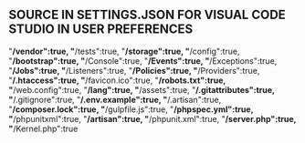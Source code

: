 ##  SOURCE IN SETTINGS.JSON FOR VISUAL CODE STUDIO IN USER PREFERENCES

"**/vendor":true,
"**/tests":true,
"**/storage":true,
"**/config":true,
"**/bootstrap":true,
"**/Console":true,
"**/Events":true,
"**/Exceptions":true,
"**/Jobs":true,
"**/Listeners":true,
"**/Policies":true,
"**/Providers":true,
"**/.htaccess":true,
"**/favicon.ico":true,
"**/robots.txt":true,
"**/web.config":true,
"**/lang":true,
"**/assets":true,
"**/.gitattributes":true,
"**/.gitignore":true,
"**/.env.example":true,
"**/.artisan":true,
"**/composer.lock":true,
"**/gulpfile.js":true,
"**/phpspec.yml":true,
"**/phpunitxml":true,
"**/artisan":true,
"**/phpunit.xml":true,
"**/server.php":true,
"**/Kernel.php":true